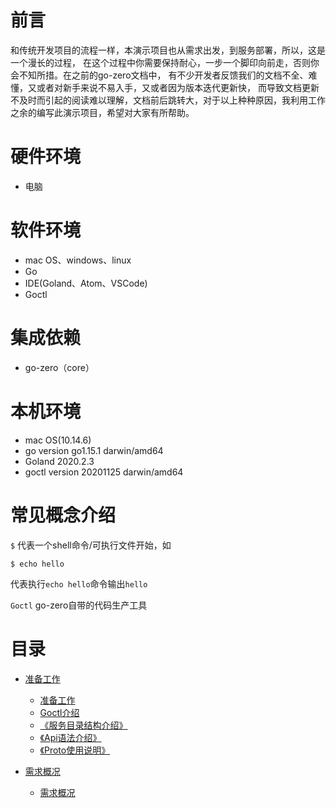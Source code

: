 # 前言
和传统开发项目的流程一样，本演示项目也从需求出发，到服务部署，所以，这是一个漫长的过程，
在这个过程中你需要保持耐心，一步一个脚印向前走，否则你会不知所措。在之前的go-zero文档中，
有不少开发者反馈我们的文档不全、难懂，又或者对新手来说不易入手，又或者因为版本迭代更新快，
而导致文档更新不及时而引起的阅读难以理解，文档前后跳转大，对于以上种种原因，我利用工作
之余的编写此演示项目，希望对大家有所帮助。

# 硬件环境
* 电脑

# 软件环境
* mac OS、windows、linux
* Go
* IDE(Goland、Atom、VSCode)
* Goctl

# 集成依赖
* go-zero（core）

# 本机环境
* mac OS(10.14.6)
* go version go1.15.1 darwin/amd64
* Goland 2020.2.3
* goctl version 20201125 darwin/amd64

# 常见概念介绍
`$` 代表一个shell命令/可执行文件开始，如
```shell script
$ echo hello
```
代表执行`echo hello`命令输出`hello`

`Goctl` go-zero自带的代码生产工具

# 目录
* [准备工作](./prepare)
    * [准备工作](./prepare/prepare.md)
    * [Goctl介绍](./prepare/goctl-intro.md)
    * [《服务目录结构介绍》](./prepare/service-structure.md)
    * [《Api语法介绍》](./prepare/api-grammar.md)
    * [《Proto使用说明》](./prepare/proto-rule.md)
    
* [需求概况](./requirement)
    * [需求概况](./requirement/summary.md)

